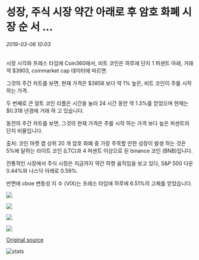 # 성장, 주식 시장 약간 아래로 후 암호 화폐 시장 순 서 ...

###### 2019-03-06 10:03

시장 시각화 프레스 타임에 Coin360에서, 비트 코인은 하루에 단지 1 퍼센트 아래, 거래 약 $3903, coinmarket cap 데이터에 따르면.

그것의 주간 차트를 보면, 현재 가격은 $3858 보다 약 1% 높은, 비트 코인이 주를 시작 하는 가격.

두 번째로 큰 알트 코인 리플은 시간을 눌러 24 시간 동안 약 1.3%를 얻었으며 현재는 $0.318 년경에 거래 하 고 있습니다.

동전의 주간 차트를 보면, 그것의 현재 가격은 주를 시작 하는 가격 보다 높은 퍼센트의 단지 비율입니다.

출처: 코인 마켓 캡 상위 20 개 암호 화폐 중 가장 주목할 만한 성장이 발생 하는 것은 5%에 달하는 라이트 코인 (LTC)과 4 퍼센트 이상으로 된 binance 코인 (BNB)입니다.

전통적인 시장에서 주식 시장은 지금까지 약간 하향 움직임을 보고 있다, S&P 500 다운 0.44%와 나스닥 아래로 0.59%.

반면에 cboe 변동성 지 수 (VIX)는 프레스 타임에 하루에 6.51%의 고체를 얻었습니다.

![](https://s3.cointelegraph.com/storage/uploads/view/9ea0b74c7445a4dcc4dbfc495722b12c.png)

![](https://s3.cointelegraph.com/storage/uploads/view/50040f49a837edbe37e3b75d5d8689f7.png)

![](https://s3.cointelegraph.com/storage/uploads/view/95bc22a4cebea84fac80673f7dd0acd8.png)

![](https://s3.cointelegraph.com/storage/uploads/view/8a1b82ae48db541a5c2645df2ef39b55.png)

[Original source](https://cointelegraph.com/news/crypto-markets-mellow-after-a-surge-of-growth-stock-market-slightly-down)

![stats](https://c.statcounter.com/11760860/0/a89fa40b/1/ "stats")